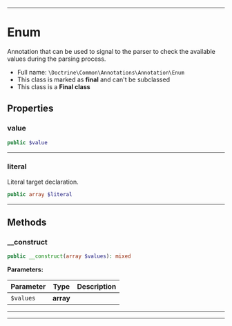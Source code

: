 ***

# Enum

Annotation that can be used to signal to the parser
to check the available values during the parsing process.

* Full name: `\Doctrine\Common\Annotations\Annotation\Enum`
* This class is marked as **final** and can't be subclassed
* This class is a **Final class**

## Properties

### value

```php
public $value
```

***

### literal

Literal target declaration.

```php
public array $literal
```

***

## Methods

### __construct

```php
public __construct(array $values): mixed
```

**Parameters:**

| Parameter | Type | Description |
|-----------|------|-------------|
| `$values` | **array** |  |

***


***

